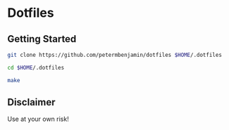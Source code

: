# Dotfiles

## Getting Started

```bash
git clone https://github.com/petermbenjamin/dotfiles $HOME/.dotfiles

cd $HOME/.dotfiles

make
```

## Disclaimer

Use at your own risk!
